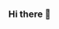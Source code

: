 ### Hi there 👋

<!--
**MinYonhee/Minyonhee** is a ✨ _special_ ✨ repository because its `README.md` (this file) appears on your GitHub profile.

Here are some ideas to get you started:

- 🔭 I’m currently working on ...
- 🌱 I’m currently learning ...
- 👯 I’m looking to collaborate on ...
- 🤔 I’m looking for help with ...
- 💬 Ask me about ...
- 📫 How to reach me: ...
- 😄 Pronouns: ...
- ⚡ Fun fact: ...
![Minyonhee's GitHub stats](https://github-readme-stats.vercel.app/api?username=minyonhee&theme=aura_dark_icons=true)

<h3 align="left">Connect with me:</h3>
<p align="left">
<a href="[seu link](https://www.linkedin.com/in/beatriz-costa-a6b277156?utm_source=share&utm_campaign=share_via&utm_content=profile&utm_medium=android_app)" target="blank"><img align="center" src="https://cdn.jsdelivr.net/npm/simple-icons@3.0.1/icons/linkedin.svg" alt="" height="30" width="40" /></a>
<a href="[seu link](https://www.instagram.com/minyonhee?igsh=MXVreTMydGtzY2E3dg==)" target="blank"><img align="center" src="https://cdn.jsdelivr.net/npm/simple-icons@3.0.1/icons/instagram.svg" alt="" height="30" width="40" /></a>
</p>

